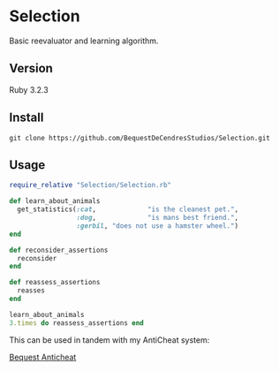 # Selection
Basic reevaluator and learning algorithm.

## Version
Ruby 3.2.3

## Install
~~~
git clone https://github.com/BequestDeCendresStudios/Selection.git
~~~

## Usage
~~~ruby
require_relative "Selection/Selection.rb"

def learn_about_animals
  get_statistics(:cat,             "is the cleanest pet.",
                 :dog,             "is mans best friend.",
                 :gerbil, "does not use a hamster wheel.")
end

def reconsider_assertions
  reconsider
end

def reassess_assertions
  reasses
end

learn_about_animals
3.times do reassess_assertions end
~~~

This can be used in tandem with my AntiCheat system:

[Bequest Anticheat](https://github.com/BequestDeCendresStudios/BequestAntiCheat.git)
